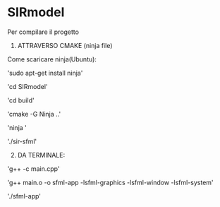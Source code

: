 # SIRmodel

Per compilare il progetto

1) ATTRAVERSO CMAKE (ninja file)

Come scaricare ninja(Ubuntu):

'sudo apt-get install ninja'

'cd SIRmodel'

'cd build'

'cmake -G Ninja ..'

'ninja '

'./sir-sfml'

2) DA TERMINALE:

'g++ -c main.cpp'

'g++ main.o -o sfml-app -lsfml-graphics -lsfml-window -lsfml-system'

'./sfml-app'
